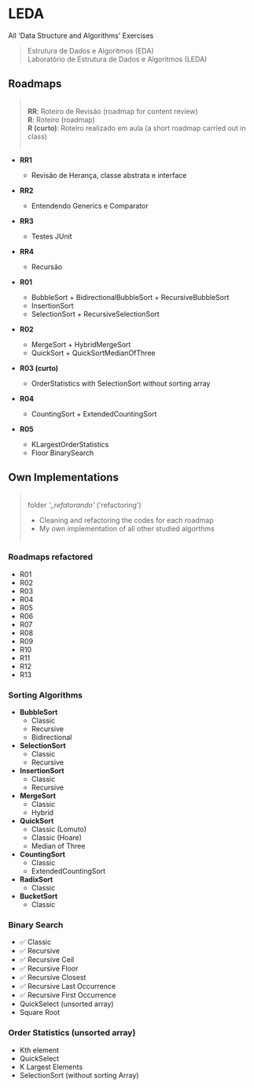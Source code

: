 # LEDA
All 'Data Structure and Algorithms' Exercises
> Estrutura de Dados e Algoritmos (EDA)<br>
> Laboratório de Estrutura de Dados e Algoritmos (LEDA)

## Roadmaps
> <br>
> **RR**: Roteiro de Revisão (roadmap for content review)<br>
> **R**: Roteiro (roadmap)<br>
> **R (curto)**: Roteiro realizado em aula (a short roadmap carried out in class)<br>
> <br>

- **RR1**
  - Revisão de Herança, classe abstrata e interface

- **RR2**
  - Entendendo Generics e Comparator

- **RR3**
  - Testes JUnit

- **RR4**
  - Recursão

- **R01**
  - BubbleSort + BidirectionalBubbleSort + RecursiveBubbleSort
  - InsertionSort
  - SelectionSort + RecursiveSelectionSort

- **R02**
  - MergeSort + HybridMergeSort
  - QuickSort + QuickSortMedianOfThree
  
- **R03 (curto)**
  - OrderStatistics with SelectionSort without sorting array

- **R04**
  - CountingSort + ExtendedCountingSort

- **R05**
  - KLargestOrderStatistics
  - Floor BinarySearch

## Own Implementations
> <br>
> folder *'_refatorando'* ('refactoring')<br>
> - Cleaning and refactoring the codes for each roadmap <br>
> - My own implementation of all other studied algorthms <br>
> <br>

### Roadmaps refactored

- R01
- R02
- R03
- R04
- R05
- R06
- R07
- R08
- R09
- R10
- R11
- R12
- R13

### Sorting Algorithms

- **BubbleSort**
  - Classic
  - Recursive
  - Bidirectional
- **SelectionSort**
  - Classic
  - Recursive
- **InsertionSort**
  - Classic
  - Recursive
- **MergeSort**
  - Classic
  - Hybrid
- **QuickSort**
  - Classic (Lomuto)
  - Classic (Hoare)
  - Median of Three
- **CountingSort**
  - Classic
  - ExtendedCountingSort
- **RadixSort**
  - Classic
- **BucketSort**
  - Classic

### Binary Search

- ✅ Classic
- ✅ Recursive
- ✅ Recursive Ceil
- ✅ Recursive Floor
- ✅ Recursive Closest
- ✅ Recursive Last Occurrence
- ✅ Recursive First Occurrence
- QuickSelect (unsorted array)
- Square Root
  
### Order Statistics (unsorted array)

- Kth element
- QuickSelect
- K Largest Elements
- SelectionSort (without sorting Array)